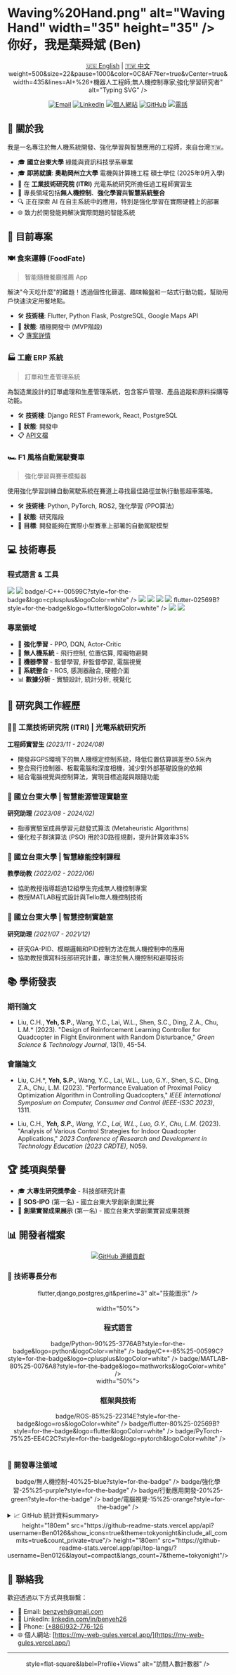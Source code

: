 # Waving%20Hand.png" alt="Waving Hand" width="35" height="35" /> 你好，我是葉舜斌 (Ben)

<div align="center">
  <a href="README.md">🇺🇸 English</a> | 
  <a href="README_zh.md">🇹🇼 中文</a>
</div>

<div align="center">
  weight=500&size=22&pause=1000&color=0C8AF7¢er=true&vCenter=true&width=435&lines=AI+%26+機器人工程師;無人機控制專家;強化學習研究者" alt="Typing SVG" />
</div>

<div align="center">
  
[![Email](https://img.shields.io/badge/Email-benzyeh%40gmail.com-blue?style=flat-square&logo=gmail)](mailto:benzyeh@gmail.com)
[![LinkedIn](https://img.shields.io/badge/LinkedIn-benyeh26-blue?style=flat-square&logo=linkedin)](https://www.linkedin.com/in/benyeh26/)
[![個人網站](https://img.shields.io/badge/網站-作品集-9cf?style=flat-square&logo=vercel)](https://my-web-gules.vercel.app/)
[![GitHub](https://img.shields.io/badge/GitHub-Ben0126-black?style=flat-square&logo=github)](https://github.com/Ben0126)
[![電話](https://img.shields.io/badge/電話-(+886)932--776--126-green?style=flat-square&logo=whatsapp)](tel:+886932776126)

</div>

## 🌱 關於我

我是一名專注於無人機系統開發、強化學習與智慧應用的工程師，來自台灣🇹🇼。

- 🎓 **國立台東大學** 綠能與資訊科技學系畢業
- 🎓 **即將就讀**: **奧勒岡州立大學** 電機與計算機工程 碩士學位 (2025年9月入學)
- 💼 在 **工業技術研究院 (ITRI)** 光電系統研究所擔任過工程師實習生
- 🚁 專長領域包括**無人機控制**、**強化學習**與**智慧系統整合**
- 🔍 正在探索 AI 在自主系統中的應用，特別是強化學習在實際硬體上的部署
- 🌐 致力於開發能夠解決實際問題的智能系統

## 🔭 目前專案

### 🍽️ 食來運轉 (FoodFate)
> 智能隨機餐廳推薦 App

解決"今天吃什麼"的難題！透過個性化篩選、趣味輪盤和一站式行動功能，幫助用戶快速決定用餐地點。

- 🛠️ **技術棧**: Flutter, Python Flask, PostgreSQL, Google Maps API
- 🚩 **狀態**: 積極開發中 (MVP階段)
- 📋 [專案詳情](https://github.com/Ben0126/food_fate)

### 🏭 工廠 ERP 系統
> 訂單和生產管理系統

為製造業設計的訂單處理和生產管理系統，包含客戶管理、產品追蹤和原料採購等功能。

- 🛠️ **技術棧**: Django REST Framework, React, PostgreSQL
- 🚩 **狀態**: 開發中
- 📋 [API文檔](https://github.com/Ben0126/factory-erp/tree/main/ERP)

### 🏎️ F1 風格自動駕駛賽車
> 強化學習與賽車模擬器

使用強化學習訓練自動駕駛系統在賽道上尋找最佳路徑並執行動態超車策略。

- 🛠️ **技術棧**: Python, PyTorch, ROS2, 強化學習 (PPO算法)
- 🚩 **狀態**: 研究階段
- 🎯 **目標**: 開發能夠在實際小型賽車上部署的自動駕駛模型

## 💻 技術專長

### 程式語言 & 工具
<div>
  <img src="https://img.shields.io/badge/-Python-3776AB?style=for-the-badge&logo=python&logoColor=white" />
  <img src="https://img.shields.io/badge/-MATLAB-0076A8?style=for-the-badge&logo=mathworks&logoColor=white" />
  badge/-C++-00599C?style=for-the-badge&logo=cplusplus&logoColor=white" />
  <img src="https://img.shields.io/badge/-ROS-22314E?style=for-the-badge&logo=ros&logoColor=white" />
  <img src="https://img.shields.io/badge/-TensorFlow-FF6F00?style=for-the-badge&logo=tensorflow&logoColor=white" />
  <img src="https://img.shields.io/badge/-PyTorch-EE4C2C?style=for-the-badge&logo=pytorch&logoColor=white" />
  <img src="https://img.shields.io/badge/-Django-092E20?style=for-the-badge&logo=django&logoColor=white" />
  flutter-02569B?style=for-the-badge&logo=flutter&logoColor=white" />
  <img src="https://img.shields.io/badge/-PostgreSQL-336791?style=for-the-badge&logo=postgresql&logoColor=white" />
  <img src="https://img.shields.io/badge/-Git-F05032?style=for-the-badge&logo=git&logoColor=white" />
</div>

### 專業領域
- 🤖 **強化學習** - PPO, DQN, Actor-Critic
- 🚁 **無人機系統** - 飛行控制, 位置估算, 障礙物避開
- 🧠 **機器學習** - 監督學習, 非監督學習, 電腦視覺
- 🔧 **系統整合** - ROS, 感測器融合, 硬體介面
- 📊 **數據分析** - 實驗設計, 統計分析, 視覺化

## 🔬 研究與工作經歷

### 👨‍💻 工業技術研究院 (ITRI) | 光電系統研究所
**工程師實習生** _(2023/11 - 2024/08)_
- 開發非GPS環境下的無人機穩定控制系統，降低位置估算誤差至0.5米內
- 整合飛行控制器、板載電腦和深度相機，減少對外部基礎設施的依賴
- 結合電腦視覺與控制算法，實現目標追蹤與跟隨功能

### 🏫 國立台東大學 | 智慧能源管理實驗室
**研究助理** _(2023/08 - 2024/02)_
- 指導實驗室成員學習元啟發式算法 (Metaheuristic Algorithms)
- 優化粒子群演算法 (PSO) 用於3D路徑規劃，提升計算效率35%

### 🏫 國立台東大學 | 智慧綠能控制課程
**教學助教** _(2022/02 - 2022/06)_
- 協助教授指導超過12組學生完成無人機控制專案
- 教授MATLAB程式設計與Tello無人機控制技術

### 🏫 國立台東大學 | 智慧控制實驗室
**研究助理** _(2021/07 - 2021/12)_
- 研究GA-PID、模糊邏輯和PID控制方法在無人機控制中的應用
- 協助教授撰寫科技部研究計畫，專注於無人機控制和避障技術

## 📚 學術發表

### 期刊論文
- Liu, C.H., **Yeh, S.P.**, Wang, Y.C., Lai, W.L., Shen, S.C., Ding, Z.A., Chu, L.M.* (2023). "Design of Reinforcement Learning Controller for Quadcopter in Flight Environment with Random Disturbance," *Green Science & Technology Journal*, 13(1), 45-54.

### 會議論文
- Liu, C.H.*, **Yeh, S.P.**, Wang, Y.C., Lai, W.L., Luo, G.Y., Shen, S.C., Ding, Z.A., Chu, L.M. (2023). "Performance Evaluation of Proximal Policy Optimization Algorithm in Controlling Quadcopters," *IEEE International Symposium on Computer, Consumer and Control (IEEE-IS3C 2023)*, 1311.

- Liu, C.H.*, **Yeh, S.P.**, Wang, Y.C., Lai, W.L., Luo, G.Y., Chu, L.M.* (2023). "Analysis of Various Control Strategies for Indoor Quadcopter Applications," *2023 Conference of Research and Development in Technology Education (2023 CRDTE)*, N059.

## 🏆 獎項與榮譽

- 🎓 **大專生研究獎學金** - 科技部研究計畫
- 🥇 **SOS-IPO** (第一名) - 國立台東大學創新創業比賽 
- 🥇 **創業實習成果展示** (第一名) - 國立台東大學創業實習成果競賽

## 📊 開發者檔案

<div align="center">
  <!-- 貢獻連續統計 - 顯示持續活動 -->
  <a href="https://github.com/Ben0126">
    <img src="https://github-readme-streak-stats.herokuapp.com/?user=Ben0126&theme=tokyonight" alt="GitHub 連續貢獻" />
  </a>
</div>

### 🧠 技術專長分布

<div align="center">
  <!-- 自訂技能分布 - 準確表示您的技能 -->
  flutter,django,postgres,git&perline=3" alt="技能圖示" />
</div>

<br>

<div align="center">
  <table>
    <tr>
      width="50%">
        <h3 align="center">程式語言</h3>
        <div align="center">
          badge/Python-90%25-3776AB?style=for-the-badge&logo=python&logoColor=white" />
          badge/C++-85%25-00599C?style=for-the-badge&logo=cplusplus&logoColor=white" />
          badge/MATLAB-80%25-0076A8?style=for-the-badge&logo=mathworks&logoColor=white" />
        </div>
      </td>
      width="50%">
        <h3 align="center">框架與技術</h3>
        <div align="center">
          badge/ROS-85%25-22314E?style=for-the-badge&logo=ros&logoColor=white" />
          badge/flutter-80%25-02569B?style=for-the-badge&logo=flutter&logoColor=white" />
          badge/PyTorch-75%25-EE4C2C?style=for-the-badge&logo=pytorch&logoColor=white" />
        </div>
      </td>
    </tr>
  </table>
</div>

### 🌟 開發專注領域
<div align="center">
  badge/無人機控制-40%25-blue?style=for-the-badge" />
  badge/強化學習-25%25-purple?style=for-the-badge" />
  badge/行動應用開發-20%25-green?style=for-the-badge" />
  badge/電腦視覺-15%25-orange?style=for-the-badge" />
</div>

<details>
  <summary>📈 GitHub 統計資料summary>
  <div align="center">
    height="180em" src="https://github-readme-stats.vercel.app/api?username=Ben0126&show_icons=true&theme=tokyonight&include_all_commits=true&count_private=true"/>
    height="180em" src="https://github-readme-stats.vercel.app/api/top-langs/?username=Ben0126&layout=compact&langs_count=7&theme=tokyonight"/>
  </div>
</details>

## 🔗 聯絡我

歡迎透過以下方式與我聯繫：

- 📧 Email: [benzyeh@gmail.com](mailto:benzyeh@gmail.com)
- 💼 LinkedIn: [linkedin.com/in/benyeh26](https://www.linkedin.com/in/benyeh26/)
- 📱 Phone: [(+886)932-776-126](tel:+886932776126)
- 🌐 個人網站: [https://my-web-gules.vercel.app/](https://my-web-gules.vercel.app/)

---

<div align="center">
  style=flat-square&label=Profile+Views" alt="訪問人數計數器" />
</div>
